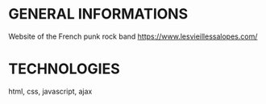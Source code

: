 # GENERAL INFORMATIONS
Website of the French punk rock band https://www.lesvieillessalopes.com/


# TECHNOLOGIES
html, css, javascript, ajax
